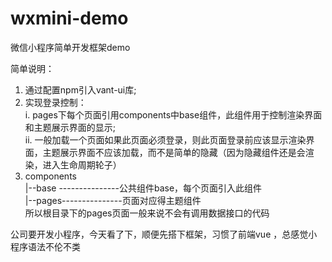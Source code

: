 # wxmini-demo
微信小程序简单开发框架demo

简单说明：  
1. 通过配置npm引入vant-ui库;  
2. 实现登录控制：  
    i. pages下每个页面引用components中base组件，此组件用于控制渲染界面和主题展示界面的显示;  
   ii. 一般加载一个页面如果此页面必须登录，则此页面登录前应该显示渲染界面，主题展示界面不应该加载，而不是简单的隐藏（因为隐藏组件还是会渲染，进入生命周期轮子）  
3. components  
     |--base ---------------公共组件base，每个页面引入此组件  
     |--pages---------------页面对应得主题组件  
     所以根目录下的pages页面一般来说不会有调用数据接口的代码  
  
  
  
公司要开发小程序，今天看了下，顺便先搭下框架，习惯了前端vue ，总感觉小程序语法不伦不类
     
